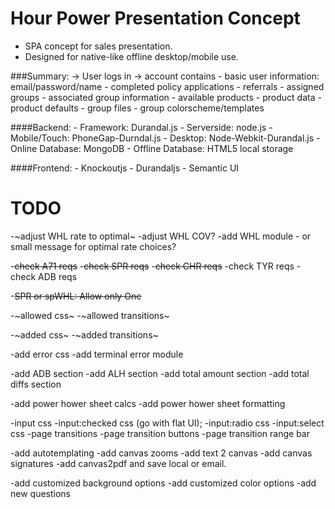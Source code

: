Hour Power Presentation Concept
================================
- SPA concept for sales presentation. 
- Designed for native-like offline desktop/mobile use.

###Summary:
				-> User logs in 
				-> account contains - basic user information: email/password/name
									- completed policy applications
									- referrals
									- assigned groups
									- associated group information
										- available products
										- product data
										- product defaults
									- group files
									- group colorscheme/templates

####Backend:
	- Framework: Durandal.js
	- Serverside: node.js
	- Mobile/Touch: PhoneGap-Durndal.js
	- Desktop: Node-Webkit-Durandal.js
	- Online Database: MongoDB
	- Offline Database: HTML5 local storage

####Frontend:
	- Knockoutjs
	- Durandaljs
	- Semantic UI


TODO
====
-~adjust WHL rate to optimal~
-adjust WHL COV?
-add WHL module - or small message for optimal rate choices?

-~~check A71 reqs~~
-~~check SPR reqs~~
-~~check CHR reqs~~
-check TYR reqs
-check ADB reqs

-~~SPR or spWHL: Allow only One~~

-~allowed css~
-~allowed transitions~

-~added css~
-~added transitions~

-add error css
-add terminal error module

-add ADB section
-add ALH section
-add total amount section
-add total diffs section

-add power hower sheet calcs
-add power hower sheet formatting

-input css
-input:checked css (go with flat UI);
-input:radio css
-input:select css
-page transitions
-page transition buttons
-page transition range bar

-add autotemplating
-add canvas zooms
-add text 2 canvas
-add canvas signatures
-add canvas2pdf and save local or email.  

-add customized background options
-add customized color options
-add new questions




